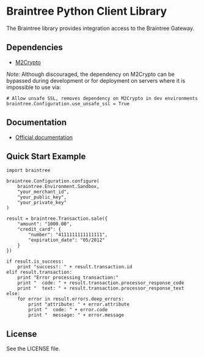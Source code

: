 # Braintree Python Client Library

The Braintree library provides integration access to the Braintree Gateway.

## Dependencies

* [M2Crypto](http://chandlerproject.org/bin/view/Projects/MeTooCrypto)

_Note:_ Although discouraged, the dependency on M2Crypto can be bypassed during development or for deployment on servers where it is impossible to use via:

    # Allow unsafe SSL, removes dependency on M2Crypto in dev environments
    braintree.Configuration.use_unsafe_ssl = True

## Documentation

 * [Official documentation](http://www.braintreepaymentsolutions.com/docs/python)

## Quick Start Example

    import braintree

    braintree.Configuration.configure(
        braintree.Environment.Sandbox,
        "your_merchant_id",
        "your_public_key",
        "your_private_key"
    )

    result = braintree.Transaction.sale({
        "amount": "1000.00",
        "credit_card": {
            "number": "4111111111111111",
            "expiration_date": "05/2012"
        }
    })

    if result.is_success:
        print "success!: " + result.transaction.id
    elif result.transaction:
        print "Error processing transaction:"
        print "  code: " + result.transaction.processor_response_code
        print "  text: " + result.transaction.processor_response_text
    else:
        for error in result.errors.deep_errors:
            print "attribute: " + error.attribute
            print "  code: " + error.code
            print "  message: " + error.message

## License

See the LICENSE file.
